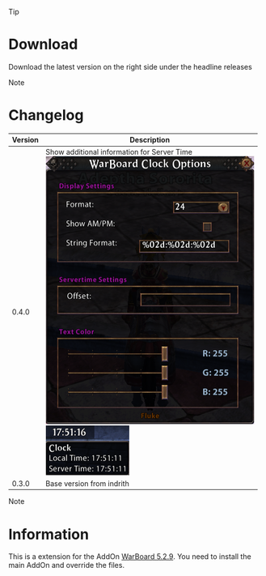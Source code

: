 > [!TIP]
> # Download
> Download the latest version on the right side under the headline releases

> [!NOTE]
> # Changelog
> 
> | Version  | Description |
> | ------------- | ------------- |
> | 0.4.0  | Show additional information for Server Time <br>![Settings](https://github.com/Makume/ReturnOfReckoning-AddOns/blob/main/WarBoard_Clock/(Images)/Settings.png)<br>![Tooltip](https://github.com/Makume/ReturnOfReckoning-AddOns/blob/main/WarBoard_Clock/(Images)/Tooltip.png)|
> | 0.3.0  | Base version from indrith  |

> [!NOTE]
> # Information
> 
> This is a extension for the AddOn [WarBoard 5.2.9](https://tools.idrinth.de/addons/warboard/). You need to install the main AddOn and override the files.
